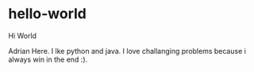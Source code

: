 # hello-world
Hi World

Adrian Here. I lke python and java.
I love challanging problems because i always win in the end :).
